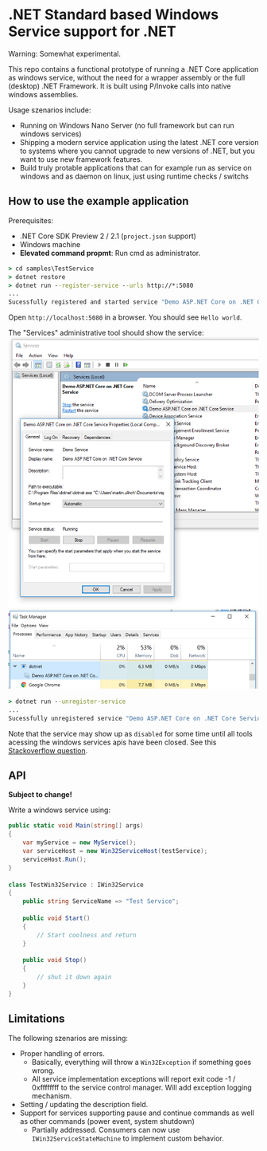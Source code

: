 # .NET Standard based Windows Service support for .NET

Warning: Somewhat experimental.

This repo contains a functional prototype of running a .NET Core application as windows service, without
the need for a wrapper assembly or the full (desktop) .NET Framework.
It is built using P/Invoke calls into native windows assemblies.

Usage szenarios include:
* Running on Windows Nano Server (no full framework but can run windows services)
* Shipping a modern service application using the latest .NET core version to systems
  where you cannot upgrade to new versions of .NET, but you want to use new framework features.
* Build truly protable applications that can for example run as service on windows and as daemon on linux,
  just using runtime checks / switchs

## How to use the example application
Prerequisites:
* .NET Core SDK Preview 2 / 2.1 (`project.json` support)
* Windows machine
* **Elevated command propmt**: Run cmd as administrator.
```cmd
> cd samples\TestService
> dotnet restore
> dotnet run --register-service --urls http://*:5080
...
Sucessfully registered and started service "Demo ASP.NET Core on .NET Core Service"
```
Open `http://localhost:5080` in a browser. You should see `Hello world`.

The "Services" administrative tool should show the service:
![running service](./img/running-service.png)
![running service](./img/running-service-taskmgr.png)

```cmd
> dotnet run --unregister-service
...
Sucessfully unregistered service "Demo ASP.NET Core on .NET Core Service"
```
Note that the service may show up as `disabled` for some time until all tools acessing the windows services apis have been closed.
See this [Stackoverflow question](http://stackoverflow.com/questions/20561990/how-to-solve-the-specified-service-has-been-marked-for-deletion-error).

## API
**Subject to change!**

Write a windows service using:

```c#
public static void Main(string[] args)
{
    var myService = new MyService();
    var serviceHost = new Win32ServiceHost(testService);
    serviceHost.Run();
}

class TestWin32Service : IWin32Service
{
    public string ServiceName => "Test Service";

    public void Start()
    {
        // Start coolness and return
    }

    public void Stop()
    {
        // shut it down again
    }
}
```

## Limitations

The following szenarios are missing:
* Proper handling of errors.
  * Basically, everything will throw a `Win32Exception` if something goes wrong.
  * All service implementation exceptions will report exit code -1 / 0xffffffff to the service control manager.
    Will add exception logging mechanism.
* Setting / updating the description field.
* Support for services supporting pause and continue commands as well as other commands (power event, system shutdown)
  * Partially addressed. Consumers can now use `IWin32ServiceStateMachine` to implement custom behavior.